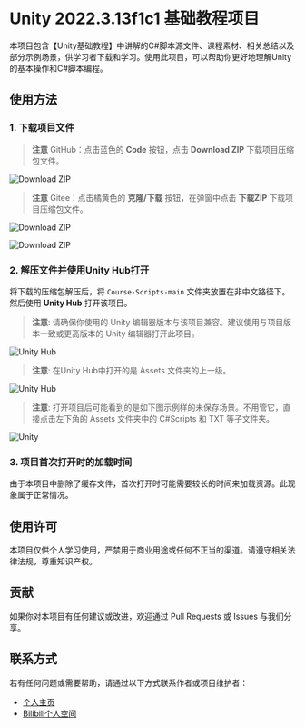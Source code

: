 # Unity 2022.3.13f1c1 基础教程项目

本项目包含【Unity基础教程】中讲解的C#脚本源文件、课程素材、相关总结以及部分示例场景，供学习者下载和学习。使用此项目，可以帮助你更好地理解Unity的基本操作和C#脚本编程。

## 使用方法

### 1. 下载项目文件
> **注意** GitHub：点击蓝色的 **Code** 按钮，点击 **Download ZIP** 下载项目压缩包文件。

![Download ZIP](https://github.com/user-attachments/assets/9357a00b-db89-4038-970d-f8a420996cab)

> **注意** Gitee：点击橘黄色的 **克隆/下载** 按钮，在弹窗中点击 **下载ZIP** 下载项目压缩包文件。

![Download ZIP](https://github.com/user-attachments/assets/81488b3e-f22f-4cdc-9f04-34d6a2d0ec5f)

![Download ZIP](https://github.com/user-attachments/assets/bf567c32-b42a-4119-be30-20d1a095b064)

### 2. 解压文件并使用Unity Hub打开
将下载的压缩包解压后，将 `Course-Scripts-main` 文件夹放置在非中文路径下。然后使用 **Unity Hub** 打开该项目。

> **注意**: 请确保你使用的 Unity 编辑器版本与该项目兼容。建议使用与项目版本一致或更高版本的 Unity 编辑器打开此项目。

![Unity Hub](https://github.com/user-attachments/assets/c0affa84-cd93-4f28-8d03-1d17ae91e4a0)

> **注意**: 在Unity Hub中打开的是 Assets 文件夹的上一级。

![Unity Hub](https://github.com/user-attachments/assets/7268f482-9e58-48a5-b8c6-5449abc79b7b)

> **注意**: 打开项目后可能看到的是如下图示例样的未保存场景。不用管它，直接点击左下角的 Assets 文件夹中的 C#Scripts 和 TXT 等子文件夹。

![Unity](https://github.com/user-attachments/assets/2d9b5c44-c9f7-4c9d-a131-8032a1c516f3)

### 3. 项目首次打开时的加载时间
由于本项目中删除了缓存文件，首次打开时可能需要较长的时间来加载资源。此现象属于正常情况。

## 使用许可
本项目仅供个人学习使用，严禁用于商业用途或任何不正当的渠道。请遵守相关法律法规，尊重知识产权。

## 贡献
如果你对本项目有任何建议或改进，欢迎通过 Pull Requests 或 Issues 与我们分享。

## 联系方式
若有任何问题或需要帮助，请通过以下方式联系作者或项目维护者：
- [个人主页](https://github.com/XiaoHer001)
- [Bilibili个人空间](https://space.bilibili.com/454661397?spm_id_from=333.1007.0.0)
